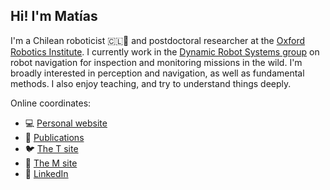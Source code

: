 ## Hi! I'm Matías
I'm a Chilean roboticist 🇨🇱🤖 and postdoctoral researcher at the [Oxford Robotics Institute](https://ori.ox.ac.uk). I currently work in the [Dynamic Robot Systems group](https://ori.ox.ac.uk/drs) on robot navigation for inspection and monitoring missions in the wild. I'm broadly interested in perception and navigation, as well as fundamental methods. I also enjoy teaching, and try to understand things deeply.

Online coordinates:
- 💻 [Personal website](https://mmattamala.github.io)
- 📄 [Publications](https://scholar.google.co.uk/citations?hl=en&user=R5aRkHUAAAAJ&view_op=list_works&authuser=1&sortby=pubdate)
- 🐦 [The T site](https://www.twitter.com/mmattamala)
- 🐘 [The M site](https://sigmoid.social/@mmattamala)
- 💼 [LinkedIn](https://www.linkedin.com/in/mmattamala/)

<!---
Comments here
--->

